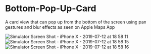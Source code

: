 # Bottom-Pop-Up-Card
A card view that can pop up from the bottom of the screen using pan gestures and blur effects as seen on Apple Maps App

![Simulator Screen Shot - iPhone X - 2019-07-12 at 18 58 11](https://user-images.githubusercontent.com/39963165/61131517-13e1cd80-a4d7-11e9-8535-7ad2ff694e9d.png)
![Simulator Screen Shot - iPhone X - 2019-07-12 at 18 58 15](https://user-images.githubusercontent.com/39963165/61131520-15ab9100-a4d7-11e9-8f37-5aae4e5e9c84.png)
![Simulator Screen Shot - iPhone X - 2019-07-12 at 18 58 16](https://user-images.githubusercontent.com/39963165/61131527-17755480-a4d7-11e9-824f-ca4639fda177.png)
